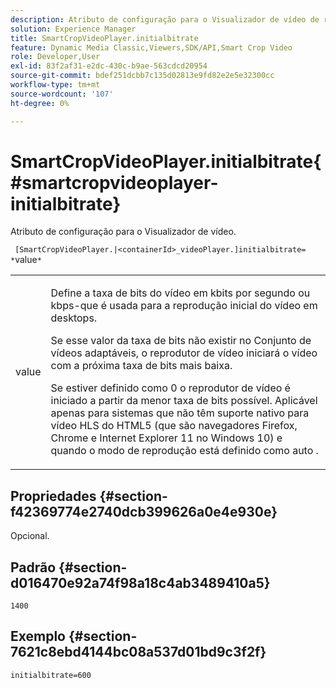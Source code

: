 ```yaml
---
description: Atributo de configuração para o Visualizador de vídeo de recorte inteligente.
solution: Experience Manager
title: SmartCropVideoPlayer.initialbitrate
feature: Dynamic Media Classic,Viewers,SDK/API,Smart Crop Video
role: Developer,User
exl-id: 83f2af31-e2dc-430c-b9ae-563cdcd20954
source-git-commit: bdef251dcbb7c135d02813e9fd82e2e5e32300cc
workflow-type: tm+mt
source-wordcount: '107'
ht-degree: 0%

---
```


# SmartCropVideoPlayer.initialbitrate{#smartcropvideoplayer-initialbitrate}

Atributo de configuração para o Visualizador de vídeo.

` [SmartCropVideoPlayer.|<containerId>_videoPlayer.]initialbitrate= *`value`*`

<table id="table_C616483932C2482CA9794DDD7313FD7C"> 
 <tbody> 
  <tr> 
   <td colname="col1"> <p> <span class="codeph"> value </span> </p> </td> 
   <td colname="col2"> <p>Define a taxa de bits do vídeo em kbits por segundo ou kbps-que é usada para a reprodução inicial do vídeo em desktops. </p> <p>Se esse valor da taxa de bits não existir no Conjunto de vídeos adaptáveis, o reprodutor de vídeo iniciará o vídeo com a próxima taxa de bits mais baixa. </p> <p>Se estiver definido como <span class="codeph"> 0 </span> o reprodutor de vídeo é iniciado a partir da menor taxa de bits possível. Aplicável apenas para sistemas que não têm suporte nativo para vídeo HLS do HTML5 (que são navegadores Firefox, Chrome e Internet Explorer 11 no Windows 10) e quando o modo de reprodução está definido como <span class="codeph"> auto </span>. </p> </td> 
  </tr> 
 </tbody> 
</table>

## Propriedades {#section-f42369774e2740dcb399626a0e4e930e}

Opcional.

## Padrão {#section-d016470e92a74f98a18c4ab3489410a5}

`1400`

## Exemplo {#section-7621c8ebd4144bc08a537d01bd9c3f2f}

```
initialbitrate=600
```
